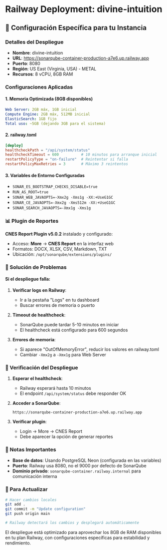 # Railway Deployment: divine-intuition

## 🚀 Configuración Específica para tu Instancia

### Detalles del Despliegue
- **Nombre**: divine-intuition
- **URL**: https://sonarqube-container-production-a7e6.up.railway.app
- **Puerto**: 8080
- **Región**: US East (Virginia, USA) - METAL
- **Recursos**: 8 vCPU, 8GB RAM

### Configuraciones Aplicadas

#### 1. **Memoria Optimizada (8GB disponibles)**
```yaml
Web Server: 2GB máx, 1GB inicial
Compute Engine: 2GB máx, 512MB inicial  
ElasticSearch: 1GB fijo
Total uso: ~5GB (dejando 3GB para el sistema)
```

#### 2. **railway.toml**
```toml
[deploy]
healthcheckPath = "/api/system/status"
healthcheckTimeout = 600          # 10 minutos para arranque inicial
restartPolicyType = "on-failure"  # Reintentar si falla
restartPolicyMaxRetries = 3       # Máximo 3 reintentos
```

#### 3. **Variables de Entorno Configuradas**
- `SONAR_ES_BOOTSTRAP_CHECKS_DISABLE=true`
- `RUN_AS_ROOT=true`
- `SONAR_WEB_JAVAOPTS=-Xmx2g -Xms1g -XX:+UseG1GC`
- `SONAR_CE_JAVAOPTS=-Xmx2g -Xms512m -XX:+UseG1GC`
- `SONAR_SEARCH_JAVAOPTS=-Xmx1g -Xms1g`

### 📊 Plugin de Reportes

**CNES Report Plugin v5.0.2** instalado y configurado:
- Acceso: **More** → **CNES Report** en la interfaz web
- Formatos: DOCX, XLSX, CSV, Markdown, TXT
- Ubicación: `/opt/sonarqube/extensions/plugins/`

### 🔧 Solución de Problemas

#### Si el despliegue falla:
1. **Verificar logs en Railway**:
   - Ir a la pestaña "Logs" en tu dashboard
   - Buscar errores de memoria o puerto

2. **Timeout de healthcheck**:
   - SonarQube puede tardar 5-10 minutos en iniciar
   - El healthcheck está configurado para 600 segundos

3. **Errores de memoria**:
   - Si aparece "OutOfMemoryError", reducir los valores en railway.toml
   - Cambiar `-Xmx2g` a `-Xmx1g` para Web Server

### 🚦 Verificación del Despliegue

1. **Esperar el healthcheck**: 
   - Railway esperará hasta 10 minutos
   - El endpoint `/api/system/status` debe responder OK

2. **Acceder a SonarQube**:
   ```
   https://sonarqube-container-production-a7e6.up.railway.app
   ```

3. **Verificar plugin**:
   - Login → More → CNES Report
   - Debe aparecer la opción de generar reportes

### 📝 Notas Importantes

- **Base de datos**: Usando PostgreSQL Neon (configurada en las variables)
- **Puerto**: Railway usa 8080, no el 9000 por defecto de SonarQube
- **Dominio privado**: `sonarqube-container.railway.internal` para comunicación interna

### 🔄 Para Actualizar

```bash
# Hacer cambios locales
git add .
git commit -m "Update configuration"
git push origin main

# Railway detectará los cambios y desplegará automáticamente
```

El despliegue está optimizado para aprovechar los 8GB de RAM disponibles en tu plan Railway, con configuraciones específicas para estabilidad y rendimiento.